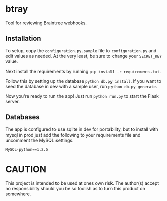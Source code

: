 # btray
Tool for reviewing Braintree webhooks.

## Installation

To setup, copy the `configuration.py.sample` file to `configuration.py` and edit values as needed. At the very least, be sure to change your `SECRET_KEY` value.

Next install the requirements by running `pip install -r requirements.txt`.

Follow this by setting up the database `python db.py install`. If you want to seed the database in dev with a sample user, run `python db.py generate`.

Now you're ready to run the app! Just run `python run.py` to start the Flask server.

## Databases

The app is configured to use sqlite in dev for portability, but to install with mysql in prod just add the following to your requirements file and uncomment the MySQL settings.
```
MySQL-python==1.2.5
```

# CAUTION

This project is intended to be used at ones own risk. The author(s) accept no responsibility should you be so foolish as to turn this product on somewhere.
